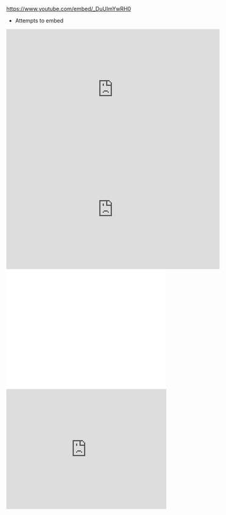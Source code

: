https://www.youtube.com/embed/_DuUImYwRH0

+ Attempts to embed

<iframe width="560" height="315" src="https://www.youtube.com/embed/_DuUImYwRH0" title="YouTube video player" frameborder="0" allow="accelerometer; autoplay; clipboard-write; encrypted-media; gyroscope; picture-in-picture" allowfullscreen></iframe>

<iframe width="560" height="315" src="https://www.youtube.com/embed/_DuUImYwRH0" frameborder="0" allow="autoplay; encrypted-media" allowfullscreen></iframe>


<iframe width="420" height="315" src="Untitled.mp4" frameborder="0" allowfullscreen></iframe>

<iframe width="420" height="315" src="https://github.com/AJCrouch/SalamaderRobot.github.io/blob/c6123a319d3509da1f777e0cf99714b3818532eb/Untitled.mp4" frameborder="0" allowfullscreen></iframe>


